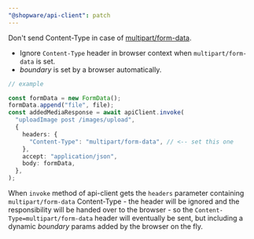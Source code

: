 ```yaml
---
"@shopware/api-client": patch
---
```


Don't send Content-Type in case of [multipart/form-data](https://www.w3.org/Protocols/rfc1341/7_2_Multipart.html).

- Ignore `Content-Type` header in browser context when `multipart/form-data` is set.
- _boundary_ is set by a browser automatically.

```ts
// example

const formData = new FormData();
formData.append("file", file);
const addedMediaResponse = await apiClient.invoke(
  "uploadImage post /images/upload",
  {
    headers: {
      "Content-Type": "multipart/form-data", // <-- set this one
    },
    accept: "application/json",
    body: formData,
  },
);
```

When `invoke` method of api-client gets the `headers` parameter containing `multipart/form-data` Content-Type - the header will be ignored and the responsibility will be handed over to the browser - so the `Content-Type=multipart/form-data` header will eventually be sent, but including a dynamic _boundary_ params added by the browser on the fly.
